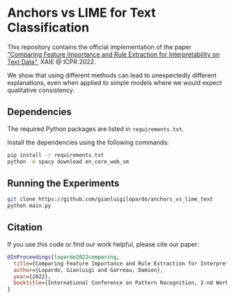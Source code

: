 
# Anchors vs LIME for Text Classification

This repository contains the official implementation of the paper ["Comparing Feature Importance and Rule Extraction for Interpretability on Text Data"](https://arxiv.org/abs/2207.01420), XAIE @ ICPR 2022.

We show that using different methods can lead to unexpectedly different explanations, even when applied to simple models where we would expect qualitative consistency.

## Dependencies

The required Python packages are listed in `requirements.txt`.

Install the dependencies using the following commands:

```bash
pip install -r requirements.txt
python -m spacy download en_core_web_sm
```

## Running the Experiments

```bash
git clone https://github.com/gianluigilopardo/anchors_vs_lime_text
python main.py
```

## Citation

If you use this code or find our work helpful, please cite our paper:

```bibtex
@InProceedings{lopardo2022comparing, 
  title={Comparing Feature Importance and Rule Extraction for Interpretability on Text Data}, 
  author={Lopardo, Gianluigi and Garreau, Damien}, 
  year={2022}, 
  booktitle={International Conference on Pattern Recognition, 2-nd Workshop on Explainable and Ethical AI}
}
```
